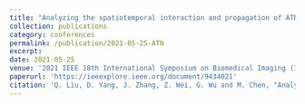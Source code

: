 ```yaml
---
title: "Analyzing the spatiotemporal interaction and propagation of ATN biomarkers in Alzheimer’s disease using longitudinal neuroimaging data."
collection: publications
category: conferences
permalink: /publication/2021-05-25-ATN
excerpt: 
date: 2021-05-25
venue: '2021 IEEE 18th International Symposium on Biomedical Imaging (ISBI)'
paperurl: 'https://ieeexplore.ieee.org/document/9434021'
citation: 'Q. Liu, D. Yang, J. Zhang, Z. Wei, G. Wu and M. Chen, "Analyzing The Spatiotemporal Interaction And Propagation Of Atn Biomarkers In Alzheimer’s Disease Using Longitudinal Neuroimaging Data," 2021 IEEE 18th International Symposium on Biomedical Imaging (ISBI), Nice, France, 2021, pp. 126-129, doi: 10.1109/ISBI48211.2021.9434021.'
---
```


